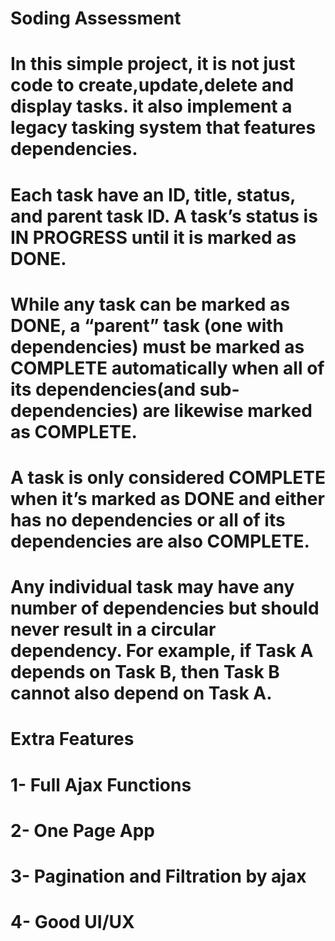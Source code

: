 # Soding Assessment 

# In this simple project, it is not just code to create,update,delete and display tasks. it also  implement a legacy tasking system that features dependencies. 

# Each task have an ID, title, status, and parent task ID. A task’s status is IN PROGRESS until it is marked as DONE.

# While any task can be marked as DONE, a “parent” task (one with dependencies) must be marked as COMPLETE automatically when all of its dependencies(and sub-dependencies) are likewise marked as COMPLETE.

# A task is only considered COMPLETE when it’s marked as DONE and either has no dependencies or all of its dependencies are also COMPLETE.

# Any individual task may have any number of dependencies but should never result in a circular dependency. For example, if Task A depends on Task B, then Task B cannot also depend on Task A.

# Extra Features

# 1- Full Ajax Functions
# 2- One Page App
# 3- Pagination and Filtration by ajax
# 4- Good UI/UX